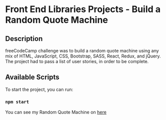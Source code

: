 # Front End Libraries Projects - Build a Random Quote Machine

## Description

freeCodeCamp challenge was to build a random quote machine using any mix of HTML, JavaScript, CSS, Bootstrap, SASS, React, Redux, and jQuery. The project had to pass a list of user stories, in order to be complete.

## Available Scripts

To start the project, you can run:

### `npm start`

You can see my Random Quote Machine on [here](https://romantic-swanson-be0c1d.netlify.app)
